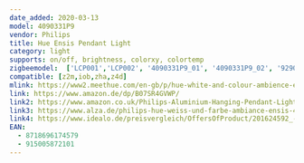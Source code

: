 ```yaml
---
date_added: 2020-03-13
model: 4090331P9
vendor: Philips
title: Hue Ensis Pendant Light
category: light
supports: on/off, brightness, colorxy, colortemp
zigbeemodel:  ['LCP001','LCP002', '4090331P9_01', '4090331P9_02', '929003053301_01', '929003053301_02', '929003052501_01', '929003052501_02']
compatible: [z2m,iob,zha,z4d]
mlink: https://www2.meethue.com/en-gb/p/hue-white-and-colour-ambience-ensis-pendant-light/4090331P9
link: https://www.amazon.de/dp/B07SR4GVWP/
link2: https://www.amazon.co.uk/Philips-Aluminium-Hanging-Pendant-Lights/dp/B07SR4GVWP/
link3: https://www.alza.de/philips-hue-weiss-und-farbe-ambiance-ensis-40903-31-p7-d5678376.htm
link4: https://www.idealo.de/preisvergleich/OffersOfProduct/201624592_-hue-white-color-ambience-ensis-philips.html
EAN: 
  - 8718696174579
  - 915005872101
---
```

